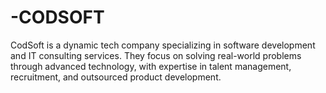 # -CODSOFT
 CodSoft is a dynamic tech company specializing in software development and IT consulting services. They focus on solving real-world problems through advanced technology, with expertise in talent management, recruitment, and outsourced product development.
